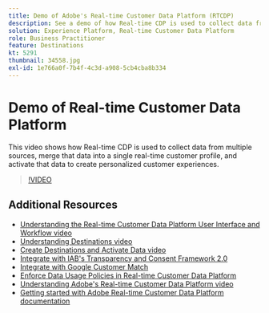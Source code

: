 ```yaml
---
title: Demo of Adobe's Real-time Customer Data Platform (RTCDP)
description: See a demo of how Real-time CDP is used to collect data from multiple sources, merge that data into a single real-time customer profile, and activate that data to create personalized customer experiences.
solution: Experience Platform, Real-time Customer Data Platform
role: Business Practitioner
feature: Destinations
kt: 5291
thumbnail: 34558.jpg
exl-id: 1e766a0f-7b4f-4c3d-a908-5cb4cba8b334
---
```

# Demo of Real-time Customer Data Platform

This video shows how Real-time CDP is used to collect data from multiple sources, merge that data into a single real-time customer profile, and activate that data to create personalized customer experiences.

>[!VIDEO](https://video.tv.adobe.com/v/34558?quality=12&learn=on)

## Additional Resources

* [Understanding the Real-time Customer Data Platform User Interface and Workflow video](/help/platform/rtcdp/understanding-the-real-time-customer-data-platform-user-interface.md)
* [Understanding Destinations video](/help/platform/destinations/understanding-destinations.md)
* [Create Destinations and Activate Data video](/help/platform/destinations/create-destinations-and-activate-data.md)
* [Integrate with IAB's Transparency and Consent Framework 2.0](/help/platform/rtcdp/integrate-with-iab-transparency-and-consent-framework-2.md)
* [Integrate with Google Customer Match](/help/platform/destinations/integrate-with-google-customer-match.md)
* [Enforce Data Usage Policies in Real-time Customer Data Platform](../governance/enforce-data-usage-policies-in-real-time-cdp.md)
* [Understanding Adobe's Real-time Customer Data Platform video](/help/platform/rtcdp/understanding-the-real-time-customer-data-platform.md)
* [Getting started with Adobe Real-time Customer Data Platform documentation](https://experienceleague.adobe.com/docs/experience-platform/rtcdp/intro/get-started.html)

